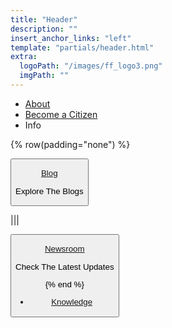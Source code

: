 ```yaml
---
title: "Header"
description: ""
insert_anchor_links: "left"
template: "partials/header.html"
extra:
  logoPath: "/images/ff_logo3.png"
  imgPath: ""
---
```


- [About]("/about")
- [Become a Citizen]("/citizenship")
- Info

{% row(padding="none") %}

<button onclick="window.location.href='/blog'">

[Blog](/blog)
<br>
<p class="text-sm">Explore The Blogs</p>

</button>

|||

<button onclick="window.location.href='/newsroom'">

[Newsroom](/newsroom)
<br>
<p class="text-sm">Check The Latest Updates</p>

{% end %}

- [Knowledge]("")